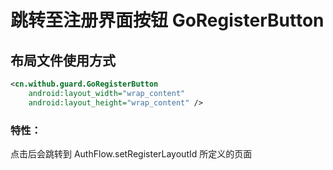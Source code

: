 # 跳转至注册界面按钮 GoRegisterButton

## 布局文件使用方式
```xml
<cn.withub.guard.GoRegisterButton
    android:layout_width="wrap_content"
    android:layout_height="wrap_content" />
```

### 特性：
点击后会跳转到 AuthFlow.setRegisterLayoutId 所定义的页面

